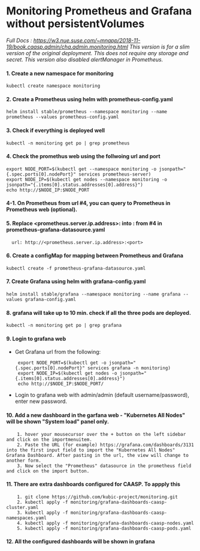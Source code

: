 # Monitoring Prometheus and Grafana without persistentVolumes
*Full Docs : https://w3.nue.suse.com/~mnapp/2018-11-19/book.caasp.admin/cha.admin.monitoring.html
This version is for a slim version of the original deployment. This does not require any storage and secret.
This version also disabled alertManager in Prometheus.*
#### 1. Create a new namespace for monitoring 
```kubectl create namespace monitoring```
#### 2. Create a Prometheus using helm with prometheus-config.yaml
```helm install stable/prometheus --namespace monitoring --name prometheus --values prometheus-config.yaml```
#### 3. Check if everything is deployed well
```kubectl -n monitoring get po | grep prometheus```
#### 4. Check the promethus web using the follwoing url and port
```
export NODE_PORT=$(kubectl get --namespace monitoring -o jsonpath="{.spec.ports[0].nodePort}" services prometheus-server)
export NODE_IP=$(kubectl get nodes --namespace monitoring -o jsonpath="{.items[0].status.addresses[0].address}")
echo http://$NODE_IP:$NODE_PORT
```
#### 4-1. On Prometheus from url #4, you can query to Prometheus in Prometheus web (optional).
#### 5. Replace <prometheus.server.ip.address>:<port> into <url>:<port> from #4 in prometheus-grafana-datasource.yaml 
      url: http://<prometheus.server.ip.address>:<port>
#### 6. Create a configMap for mapping between Prometheus and Grafana
```kubectl create -f prometheus-grafana-datasource.yaml``` 
#### 7. Create Grafana using helm with grafana-config.yaml
```helm install stable/grafana --namespace monitoring --name grafana --values grafana-config.yaml``` 
#### 8. grafana will take up to 10 min. check if all the three pods are deployed.
```kubectl -n monitoring get po | grep grafana```
#### 9. Login to grafana web
   * Get Grafana url from the following:  
     ~~~
      export NODE_PORT=$(kubectl get -o jsonpath="{.spec.ports[0].nodePort}" services grafana -n monitoring)
      export NODE_IP=$(kubectl get nodes -o jsonpath="{.items[0].status.addresses[0].address}")
      echo http://$NODE_IP:$NODE_PORT/
     ~~~
   * Login to grafana web with admin/admin (default username/password), enter new password.   
#### 10. Add a new dashboard in the garfana web - "Kubernetes All Nodes" will be shown "System load" panel only.
```
    1. hover your mousecursor over the + button on the left sidebar and click on the importmenuitem.
    2. Paste the URL (for example) https://grafana.com/dashboards/3131 into the first input field to import the "Kubernetes All Nodes" Grafana Dashboard. After pasting in the url, the view will change to another form.
    3. Now select the "Prometheus" datasource in the prometheus field and click on the import button.
```
#### 11. There are extra dashboards configured for CAASP. To appply this
```
    1. git clone https://github.com/kubic-project/monitoring.git
    2. kubectl apply -f monitoring/grafana-dashboards-caasp-cluster.yaml
    3. kubectl apply -f monitoring/grafana-dashboards-caasp-namespaces.yaml
    4. kubectl apply -f monitoring/grafana-dashboards-caasp-nodes.yaml
    5. kubectl apply -f monitoring/grafana-dashboards-caasp-pods.yaml
```
#### 12. All the configured dashboards will be shown in grafana 
